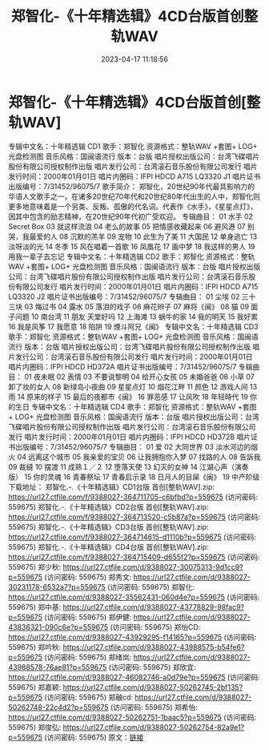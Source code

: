 ﻿---
title: 郑智化-《十年精选辑》4CD台版首创整轨WAV
date: 2023-04-17 11:18:56
categories: WAV车载音乐、镜像
tags: 华语中文
---
# 郑智化-《十年精选辑》4CD台版首创[整轨WAV]

专辑中文名：十年精选辑 CD1
歌手：郑智化
资源格式：整轨WAV +套图+ LOG+ 光盘检测图
音乐风格：国闽语流行
版本：台版
唱片授权出版公司：台湾飞碟唱片股份有限公司授权制作出版
唱片发行公司：台湾滚石音乐股份有限公司发行
唱片发行时间：2000年01月01日
唱片内圈码：IFPI HDCD A715 LQ3320 J1
唱片证书出版编号：7/31452/96075/7
歌手简介：
郑智化，20世纪90年代最具影响力的华语人文歌手之一，在诸多20世纪70年代和20世纪80年代出生的人中，郑智化则更多地意味着是一个另类、反叛、孤傲的代名词。代表作《水手》，《星星点灯》，因其中包含的励志精神，在20世纪90年代初广受欢迎。
专辑曲目：
01 水手
02 Secret Box
03 就这样流浪
04 老么的故事
05 把情感收藏起来
06 避风港
07 别哭，我最爱的人
08 沉默的羔羊
09 宠物
10 此生为了美
11 大国民
12 单身逃亡
13 淡呀淡的光
14 冬季
15 风在唱着一首歌
16 凤凰花
17 画中梦
18 我这样的男人
19 用我一辈子去忘记
专辑中文名：十年精选辑 CD2
歌手：郑智化
资源格式：整轨WAV +套图+ LOG+ 光盘检测图
音乐风格：国闽语流行
版本：台版
唱片授权出版公司：台湾飞碟唱片股份有限公司授权制作出版
唱片发行公司：台湾滚石音乐股份有限公司发行
唱片发行时间：2000年01月01日
唱片内圈码：IFPI HDCD A715 LQ3320 J2
唱片证书出版编号：7/31452/96075/7
专辑曲目：
01 尘埃
02 三十三块
03 悔过书
04 露水
05 落泪的戏子
06 麻花辫子
07 麻将《闽》
08 猫
09 面子问题
10 南台湾
11 朋友 天堂好吗
12 上海滩
13 蜗牛的家
14 我的明天
15 我好累
16 我是风筝
17 我愿意
18 陷阱
19 煙斗阿兄《闽》
专辑中文名：十年精选辑 CD3
歌手：郑智化
资源格式：整轨WAV +套图+ LOG+ 光盘检测图
音乐风格：国闽语流行
版本：台版
唱片授权出版公司：台湾飞碟唱片股份有限公司授权制作出版
唱片发行公司：台湾滚石音乐股份有限公司发行
唱片发行时间：2000年01月01日
唱片内圈码：IFPI HDCD HD372A
唱片证书出版编号：7/31452/96075/7
专辑曲目：
01 夜未眠
02 表情
03 不要说黎明
04 给开心女孩
05 未婚爸爸
06 小草
07 卸了妆的女人
08 新绿岛小夜曲
09 星星点灯
10 烟花江畔
11 颜色
12 游戏人间
13 雨
14 原来的样子
15 最后的夜都市《闽》
16 罪恶感
17 让风吹
18 年轻時代
19 你的生日
专辑中文名：十年精选辑 CD4
歌手：郑智化
资源格式：整轨WAV +套图+ LOG+ 光盘检测图
音乐风格：国闽语流行
版本：台版
唱片授权出版公司：台湾飞碟唱片股份有限公司授权制作出版
唱片发行公司：台湾滚石音乐股份有限公司发行
唱片发行时间：2000年01月01日
唱片内圈码：IFPI HDCD HD372B
唱片证书出版编号：7/31452/96075/7
专辑曲目：
01 爱
02 大同世界
03 淡水河边的烟火
04 远离这个城市
05 我亲爱的宝贝
06 让我拥抱你入梦
07 找路的人
08 告訴我
09 裁縫
10 摆渡
11 成熟１／２
12 堕落天使
13 幻灭的女神
14 江湖心声（演奏版）
15 你的灵魂
16 青春祭坛
17 青春启示录
18 日月人的目屎《闽》
19 中产阶级
下载地址：
郑智化.-.《十年精选辑》CD1台版 首创[整轨WAV].zip: https://url27.ctfile.com/f/9388027-364711705-c6bfbd?p=559675
(访问密码: 559675)
郑智化.-.《十年精选辑》CD2台版 首创[整轨WAV].zip: https://url27.ctfile.com/f/9388027-364713520-c5b87a?p=559675
(访问密码: 559675)
郑智化.-.《十年精选辑》CD3台版 首创[整轨WAV].zip: https://url27.ctfile.com/f/9388027-364714615-d1110b?p=559675
(访问密码: 559675)
郑智化.-.《十年精选辑》CD4台版 首创[整轨WAV].zip: https://url27.ctfile.com/f/9388027-364715409-d655f2?p=559675
(访问密码: 559675)
郑少秋: https://url27.ctfile.com/d/9388027-30075313-9d1cc9?p=559675
(访问密码: 559675)
郑秀文: https://url27.ctfile.com/d/9388027-30231178-6532a7?p=559675
(访问密码: 559675)
郑智化: https://url27.ctfile.com/d/9388027-35562431-060d4e?p=559675
(访问密码: 559675)
郑中基: https://url27.ctfile.com/d/9388027-43778829-98fac9?p=559675
(访问密码: 559675)
郑伊健: https://url27.ctfile.com/d/9388027-43836321-090c6e?p=559675
(访问密码: 559675)
郑怡CD: https://url27.ctfile.com/d/9388027-43929295-f14165?p=559675
(访问密码: 559675)
郑吟秋: https://url27.ctfile.com/d/9388027-43988575-b54fe6?p=559675
(访问密码: 559675)
郑绪岚: https://url27.ctfile.com/d/9388027-43988578-76ae81?p=559675
(访问密码: 559675)
郑欣宜: https://url27.ctfile.com/d/9388027-46082746-a0d79e?p=559675
(访问密码: 559675)
郑嘉颖: https://url27.ctfile.com/d/9388027-50262745-2bf135?p=559675
(访问密码: 559675)
郑融cd: https://url27.ctfile.com/d/9388027-50262748-22c4d2?p=559675
(访问密码: 559675)
郑希怡: https://url27.ctfile.com/d/9388027-50262751-1baac5?p=559675
(访问密码: 559675)
郑俊弘: https://url27.ctfile.com/d/9388027-50262754-82a9e1?p=559675
(访问密码: 559675)
原文：[链接](https://blog.sina.com.cn/s/blog_1647c7e76010311hc.html)